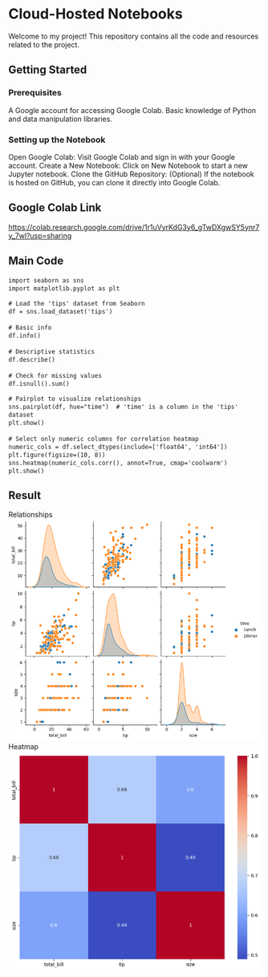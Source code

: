 #  Cloud-Hosted Notebooks

  Welcome to my project! This repository contains all the code and resources related to the project.

## Getting Started
### Prerequisites
  A Google account for accessing Google Colab.
  Basic knowledge of Python and data manipulation libraries.
### Setting up the Notebook
  Open Google Colab: Visit Google Colab and sign in with your Google account.
  Create a New Notebook: Click on New Notebook to start a new Jupyter notebook.
  Clone the GitHub Repository: (Optional) If the notebook is hosted on GitHub, you can clone it directly into Google Colab.

## Google Colab Link
https://colab.research.google.com/drive/1r1uVyrKdG3y6_gTwDXgwSY5ynr7y_7wl?usp=sharing

## Main Code
```
import seaborn as sns
import matplotlib.pyplot as plt
```
```
# Load the 'tips' dataset from Seaborn
df = sns.load_dataset('tips')

# Basic info
df.info()

# Descriptive statistics
df.describe()

# Check for missing values
df.isnull().sum()
```
```
# Pairplot to visualize relationships
sns.pairplot(df, hue="time")  # 'time' is a column in the 'tips' dataset
plt.show()

# Select only numeric columns for correlation heatmap
numeric_cols = df.select_dtypes(include=['float64', 'int64'])
plt.figure(figsize=(10, 8))
sns.heatmap(numeric_cols.corr(), annot=True, cmap='coolwarm')
plt.show()
```

## Result
  Relationships
  ![Relationships](relation.png)
  Heatmap
  ![Heatmap](heatmap.png)


